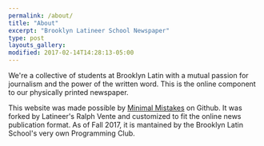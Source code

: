 ```yaml
---
permalink: /about/
title: "About"
excerpt: "Brooklyn Latineer School Newspaper"
type: post
layouts_gallery:
modified: 2017-02-14T14:28:13-05:00
---
```


We're a collective of students at Brooklyn Latin with a mutual passion for journalism and the power of the written word. This is the online component to our physically printed newspaper.

This website was made possible by [Minimal Mistakes](https://github.com/mmistakes/minimal-mistakes) on Github. It was forked by Latineer's Ralph Vente and customized to fit the online news publication format. As of Fall 2017, it is mantained by the Brooklyn Latin School's very own Programming Club.
